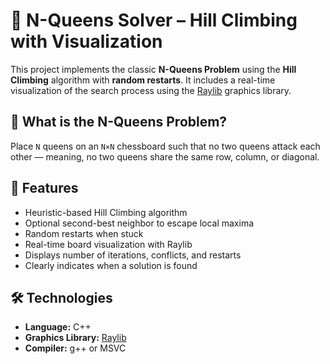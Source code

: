 # 🧠 N-Queens Solver – Hill Climbing with Visualization

This project implements the classic **N-Queens Problem** using the **Hill Climbing** algorithm with **random restarts**. It includes a real-time visualization of the search process using the [Raylib](https://www.raylib.com/) graphics library.

## 📌 What is the N-Queens Problem?

Place `N` queens on an `N×N` chessboard such that no two queens attack each other — meaning, no two queens share the same row, column, or diagonal.

## 🚀 Features

- Heuristic-based Hill Climbing algorithm
- Optional second-best neighbor to escape local maxima
- Random restarts when stuck
- Real-time board visualization with Raylib
- Displays number of iterations, conflicts, and restarts
- Clearly indicates when a solution is found

## 🛠️ Technologies

- **Language:** C++
- **Graphics Library:** [Raylib](https://www.raylib.com/)
- **Compiler:** g++ or MSVC


